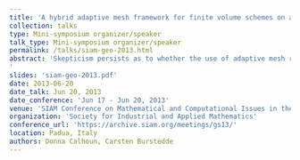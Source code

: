 ```yaml
---
title: 'A hybrid adaptive mesh framework for finite volume schemes on a forest of locally refined Cartesian meshes'
collection: talks
type: Mini-symposium organizer/speaker
talk_type: Mini-symposium organizer/speaker
permalink: /talks/siam-geo-2013.html
abstract: 'Skepticism persists as to whether the use of adaptive mesh refinement (AMR) can improve atmospheric flow simulations. Model developers are reluctant to engage in AMR code development amid concerns that multi-resolution grids are ineffective in the absence of precise error estimators or can damage numerical solutions. We propose a highly scalable, spatially adaptive code to test modern finite volume discretizations on Cartesian grids, and establish their effectiveness on several benchmarks in atmospheric flows.
'
slides: 'siam-geo-2013.pdf'
date: 2013-06-20
date_talk: Jun 20, 2013
date_conference: 'Jun 17 - Jun 20, 2013'
venue: 'SIAM Conference on Mathematical and Computational Issues in the Geosciences'
organization: 'Society for Industrial and Applied Mathematics'
conference_url: 'https://archive.siam.org/meetings/gs13/'
location: Padua, Italy
authors: Donna Calhoun, Carsten Burstedde
---
```

